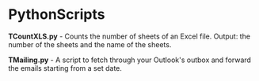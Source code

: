 # PythonScripts

**TCountXLS.py** - Counts the number of sheets of an Excel file.
              Output: the number of the sheets and the name of the sheets.
              
**TMailing.py** - A script to fetch through your Outlook's outbox and forward the emails starting from a set date.

